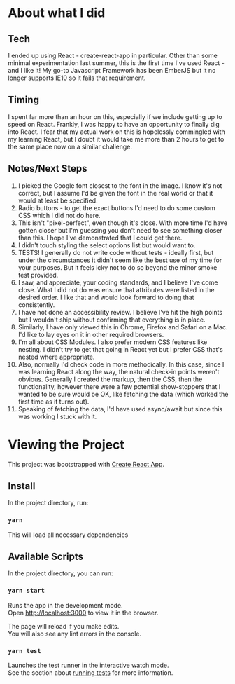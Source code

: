 # About what I did

## Tech

I ended up using React - create-react-app in particular.  Other than some minimal experimentation last summer, this is the first time I've used React - and I like it!  My go-to Javascript Framework has been EmberJS but it no longer supports IE10 so it fails that requirement.

## Timing

I spent far more than an hour on this, especially if we include getting up to speed on React.  Frankly, I was happy to have an opportunity to finally dig into React.  I fear that my actual work on this is hopelessly commingled with my learning React, but I doubt it would take me more than 2 hours to get to the same place now on a similar challenge.

## Notes/Next Steps

1. I picked the Google font closest to the font in the image.  I know it's not correct, but I assume I'd be given the font in the real world or that it would at least be specified.
1. Radio buttons - to get the exact buttons I'd need to do some custom CSS which I did not do here.
1. This isn't "pixel-perfect", even though it's close.  With more time I'd have gotten closer but I'm guessing you don't need to see something closer than this.  I hope I've demonstrated that I could get there.
1. I didn't touch styling the select options list but would want to.
1. TESTS!  I generally do not write code without tests - ideally first, but under the circumstances it didn't seem like the best use of my time for your purposes.  But it feels icky not to do so beyond the minor smoke test provided.
1. I saw, and appreciate, your coding standards, and I believe I've come close.  What I did not do was ensure that attributes were listed in the desired order.  I like that and would look forward to doing that consistently.
1. I have not done an accessibility review.  I believe I've hit the high points but I wouldn't ship without confirming that everything is in place.
1. Similarly, I have only viewed this in Chrome, Firefox and Safari on a Mac.  I'd like to lay eyes on it in other required browsers.
1. I'm all about CSS Modules.  I also prefer modern CSS features like nesting.  I didn't try to get that going in React yet but I prefer CSS that's nested where appropriate.
1. Also, normally I'd check code in more methodically.  In this case, since I was learning React along the way, the natural check-in points weren't obvious.  Generally I created the markup, then the CSS, then the functionality, however there were a few potential show-stoppers that I wanted to be sure would be OK, like fetching the data (which worked the first time as it turns out).
1. Speaking of fetching the data, I'd have used async/await but since this was working I stuck with it.


# Viewing the Project

This project was bootstrapped with [Create React App](https://github.com/facebook/create-react-app).

## Install

In the project directory, run:

### `yarn`

This will load all necessary dependencies

## Available Scripts

In the project directory, you can run:

### `yarn start`

Runs the app in the development mode.\
Open [http://localhost:3000](http://localhost:3000) to view it in the browser.

The page will reload if you make edits.\
You will also see any lint errors in the console.

### `yarn test`

Launches the test runner in the interactive watch mode.\
See the section about [running tests](https://facebook.github.io/create-react-app/docs/running-tests) for more information.
